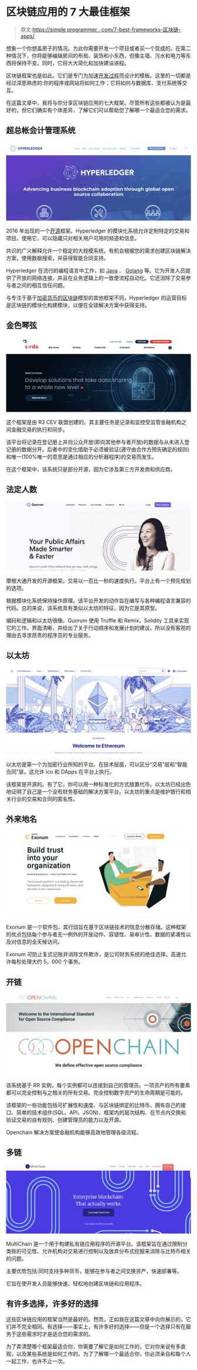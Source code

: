 # 区块链应用的 7 大最佳框架

> 原文:[https://simple programmer . com/7-best-frameworks-区块链-apps/](https://simpleprogrammer.com/7-best-frameworks-blockchain-apps/)

想象一个你想盖房子的情况。为此你需要开发一个项目或者买一个现成的。在第二种情况下，你将能够编辑房间的布局、装饰和小东西，但像主墙、污水和电力等东西将保持不变。同时，它将大大简化和加快建设进程。

区块链框架也是如此。它们是专门为加速[开发过程](https://simpleprogrammer.com/beginners-blockchain-programming/)而设计的模板。这里的一切都是经过深思熟虑的:你的程序或网站将如何工作；它将如何与数据库、支付系统等交互。

在这篇文章中，我将与你分享区块链应用的七大框架。尽管所有这些都被认为是最好的，但它们确实有个体差异，了解它们可以帮助您了解哪一个最适合您的需求。

## 超总帐会计管理系统

![frameworks for blockchain apps](img/e85ac2d7fc6e8e68f3757be36ac204bf.png)

2016 年出现的一个[开源](https://simpleprogrammer.com/open-source-crisis-management/)框架。Hyperledger 的模块化系统允许定制特定的交易和项目。使用它，可以隐藏只对相关用户可用的频道和信息。

共识的广义解释允许一个稳定的大规模系统。有机会根据您的需求创建区块链解决方案，使用数据搜索，并获得智能合同支持。

Hyperledger 在流行的编程语言中工作，如 [Java](https://www.amazon.com/dp/0131872486/makithecompsi-20) 、 [Golang](https://www.amazon.com/dp/0134190440/makithecompsi-20) 等。它为开发人员提供了开放的网络连接，并且在业务逻辑上的一致使流程自动化。它还消除了交易参与者之间的相互信任问题。

与专注于基于[加密货币的区块链](https://www.scnsoft.com/software-development/blockchain)模型的其他框架不同，Hyperledger 的运营目标是区块链的模块化构建模块，以便在全球解决方案中获得支持。

## 金色琴弦

![](img/62e8f64b674fb2c7caef28f296ca9c62.png)

这个框架是由 R3 CEV 联盟创建的。其主要任务是记录和监控受监管金融机构之间金融交易的执行和同步。

该平台将记录在登记册上并向公众开放(即向其他参与者开放)的数据与从未进入登记册的数据分开。后者中的变化借助于必须被验证(遵守由合作方预先确定的规则)和唯一(100%唯一的意思是通过相应的分析器程序)的交易而发生。

在这个框架中，该系统只是部分开源，因为它涉及第三方开发商和供应商。

## 法定人数

![](img/9a10d8590f018ec2c9b6d5bef5090a63.png)

摩根大通开发的开源框架。交易以一百比一秒的速度执行。平台上有一个预先规划的选项。

根据模块化系统保持操作原理。该平台开发的动作旨在编写与各种编程语言兼容的代码。总的来说，该系统具有类似以太坊的特征，因为它是其原型。

编码和逻辑和以太坊很像。Quorum 使用 Truffle 和 Remix，Solidity 工具来实现它的工作。界面清晰，并给出了关于行动顺序和发展计划的建议。所以没有客观的理由去寻求昂贵的程序员的专业服务。

## 以太坊

![frameworks for blockchain apps](img/2373a1c4a3df1dbf81b351d5217f679e.png)

以太坊是第一个为加密行业所知的平台。在技术层面，可以区分“交易”层和“智能合同”层。这允许 ico 和 DApps 在平台上执行。

该框架是开源的。有了它，你可以用一种标准化的方式放置代币。以太坊已经出色地证明了自己是一个没有财务基础的解决方案平台。以太坊的重点是维护银行和相关行业的交易和合同的匿名性。

## 外来地名

![](img/2dd37f352747c4cddefee24e1d5096a7.png)

Exonum 是一个软件包，其行动旨在基于区块链技术的信息分散存储。这种框架的优点包括每个参与者无一例外的开放动作、容错性、易审计性、数据的紧凑性以及对信息的全天候访问。

Exonum 可防止复式记账并消除文件欺诈，是公司财务系统的绝佳选择。高速允许每秒处理大约 5，000 个事务。

## 开链

![](img/25e84a3e8c5ca052ffd85f01c4d576c4.png)

该系统基于 RR 实例，每个实例都可以连接到自己的管理员。一项资产的所有要素都可以完全控制与之相关的所有交易。完全控制数字资产的生命周期是可能的。

该框架的一些功能包括可扩展性和速度、与区块链绑定的比特币、拥有自己的接口、简单的技术组件(SQL、API、JSON)、框架内的层次结构、在节点内交换和验证交易的自有规则、创建管理员的能力以及开源。

Openchain 解决方案使金融机构能够高效地管理各级流程。

## 多链

![frameworks for blockchain apps](img/6cec5935b63597e5e84da5e99d40cbfe.png)

MultiChain 是一个用于构建私有链应用程序的开源平台。该框架旨在通过限制分类账的可见性、允许机构对交易进行控制以及放弃分布式挖掘来消除与比特币相关的问题。

主要优势包括:同时支持多种货币，能够在参与者之间交换资产，快速部署等。

它旨在使开发人员能够快速、轻松地创建区块链和应用程序。

## 有许多选择，许多好的选择

这些区块链应用的框架当然是最好的。然而，正如我在这篇文章中向你展示的，它们并不完全相同。有选择——事实上，有许多好的选择——但是一个选择只有在服务于这些需求时才是适合您的需求的。

为了弄清楚哪个框架最适合你，你需要了解它是如何工作的，它对你来说有多直观，以及某些系统是如何工作的。为了了解哪一个最适合你，你必须亲自和每个人一起工作，也许不止一次。